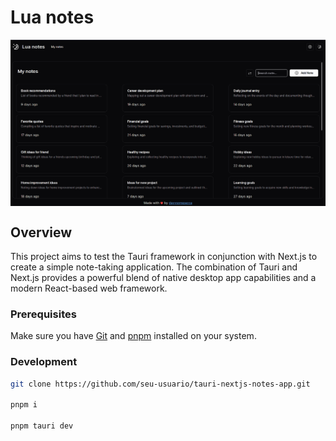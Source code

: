 # Lua notes

<img align="center" alt="valb-mig-PHP" src="https://github.com/dayvsonspacca/lua-notes/blob/main/.github/images/home-screen.png">

## Overview

This project aims to test the Tauri framework in conjunction with Next.js to create a simple note-taking application. The combination of Tauri and Next.js provides a powerful blend of native desktop app capabilities and a modern React-based web framework.

### Prerequisites

Make sure you have [Git](https://git-scm.com/) and [pnpm](https://pnpm.io/) installed on your system.

### Development

```bash
git clone https://github.com/seu-usuario/tauri-nextjs-notes-app.git

pnpm i

pnpm tauri dev
```
